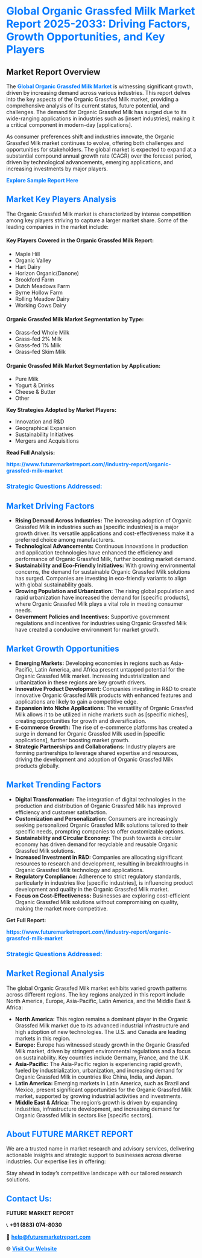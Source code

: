 <h1 style="color: #007BFF;">Global Organic Grassfed Milk Market Report 2025-2033: Driving Factors, Growth Opportunities, and Key Players</h1>

<section id="overview">
<h2>Market Report Overview</h2>
<p>The <a href="https://www.futuremarketreport.com//industry-report/organic-grassfed-milk-market" style="color: #007BFF; text-decoration: none;"><strong>Global Organic Grassfed Milk Market</strong></a> is witnessing significant growth, driven by increasing demand across various industries. This report delves into the key aspects of the Organic Grassfed Milk market, providing a comprehensive analysis of its current status, future potential, and challenges. The demand for Organic Grassfed Milk has surged due to its wide-ranging applications in industries such as [insert industries], making it a critical component in modern-day [applications].</p>
<p>As consumer preferences shift and industries innovate, the Organic Grassfed Milk market continues to evolve, offering both challenges and opportunities for stakeholders. The global market is expected to expand at a substantial compound annual growth rate (CAGR) over the forecast period, driven by technological advancements, emerging applications, and increasing investments by major players.</p>
</section>

<section id="overview">
<p><a href="https://www.futuremarketreport.com//request-sample/reportId=48683" style="color: #007BFF; text-decoration: none;"><strong>Explore Sample Report Here</strong></a></p>
</section>

<section id="key-players">
<h2 style="color: #007BFF;">Market Key Players Analysis</h2>
<p>The Organic Grassfed Milk market is characterized by intense competition among key players striving to capture a larger market share. Some of the leading companies in the market include:</p>
<h4>Key Players Covered in the Organic Grassfed Milk Report:</h4>
<ul><li>Maple Hill</li><li>Organic Valley</li><li>Hart Dairy</li><li>Horizon Organic(Danone)</li><li>Brookford Farm</li><li>Dutch Meadows Farm</li><li>Byrne Hollow Farm</li><li>Rolling Meadow Dairy</li><li>Working Cows Dairy</li></ul>
<h4>Organic Grassfed Milk Market Segmentation by Type:</h4>
<ul><li>Grass-fed Whole Milk</li><li>Grass-fed 2% Milk</li><li>Grass-fed 1% Milk</li><li>Grass-fed Skim Milk</li></ul>

<h4>Organic Grassfed Milk Market Segmentation by Application:</h4>
<ul><li>Pure Milk</li><li>Yogurt &amp; Drinks</li><li>Cheese &amp; Butter</li><li>Other</li></ul>
<p><strong>Key Strategies Adopted by Market Players:</strong></p>
<ul>
<li>Innovation and R&D</li>
<li>Geographical Expansion</li>
<li>Sustainability Initiatives</li>
<li>Mergers and Acquisitions</li>
</ul>
</section>

<section>
<p><strong>Read Full Analysis: </strong></p><a href="https://www.futuremarketreport.com//industry-report/organic-grassfed-milk-market" style="color: #007BFF; text-decoration: none;"><strong>https://www.futuremarketreport.com//industry-report/organic-grassfed-milk-market</strong></a>
<h3 style="color: #007BFF;">Strategic Questions Addressed:</h3>
</section>

<section id="driving-factors">
<h2 style="color: #007BFF;">Market Driving Factors</h2>
<ul>
<li><strong>Rising Demand Across Industries:</strong> The increasing adoption of Organic Grassfed Milk in industries such as [specific industries] is a major growth driver. Its versatile applications and cost-effectiveness make it a preferred choice among manufacturers.</li>
<li><strong>Technological Advancements:</strong> Continuous innovations in production and application technologies have enhanced the efficiency and performance of Organic Grassfed Milk, further boosting market demand.</li>
<li><strong>Sustainability and Eco-Friendly Initiatives:</strong> With growing environmental concerns, the demand for sustainable Organic Grassfed Milk solutions has surged. Companies are investing in eco-friendly variants to align with global sustainability goals.</li>
<li><strong>Growing Population and Urbanization:</strong> The rising global population and rapid urbanization have increased the demand for [specific products], where Organic Grassfed Milk plays a vital role in meeting consumer needs.</li>
<li><strong>Government Policies and Incentives:</strong> Supportive government regulations and incentives for industries using Organic Grassfed Milk have created a conducive environment for market growth.</li>
</ul>
</section>

<section id="growth-opportunities">
<h2 style="color: #007BFF;">Market Growth Opportunities</h2>
<ul>
<li><strong>Emerging Markets:</strong> Developing economies in regions such as Asia-Pacific, Latin America, and Africa present untapped potential for the Organic Grassfed Milk market. Increasing industrialization and urbanization in these regions are key growth drivers.</li>
<li><strong>Innovative Product Development:</strong> Companies investing in R&D to create innovative Organic Grassfed Milk products with enhanced features and applications are likely to gain a competitive edge.</li>
<li><strong>Expansion into Niche Applications:</strong> The versatility of Organic Grassfed Milk allows it to be utilized in niche markets such as [specific niches], creating opportunities for growth and diversification.</li>
<li><strong>E-commerce Growth:</strong> The rise of e-commerce platforms has created a surge in demand for Organic Grassfed Milk used in [specific applications], further boosting market growth.</li>
<li><strong>Strategic Partnerships and Collaborations:</strong> Industry players are forming partnerships to leverage shared expertise and resources, driving the development and adoption of Organic Grassfed Milk products globally.</li>
</ul>
</section>

<section id="trending-factors">
<h2 style="color: #007BFF;">Market Trending Factors</h2>
<ul>
<li><strong>Digital Transformation:</strong> The integration of digital technologies in the production and distribution of Organic Grassfed Milk has improved efficiency and customer satisfaction.</li>
<li><strong>Customization and Personalization:</strong> Consumers are increasingly seeking personalized Organic Grassfed Milk solutions tailored to their specific needs, prompting companies to offer customizable options.</li>
<li><strong>Sustainability and Circular Economy:</strong> The push towards a circular economy has driven demand for recyclable and reusable Organic Grassfed Milk solutions.</li>
<li><strong>Increased Investment in R&D:</strong> Companies are allocating significant resources to research and development, resulting in breakthroughs in Organic Grassfed Milk technology and applications.</li>
<li><strong>Regulatory Compliance:</strong> Adherence to strict regulatory standards, particularly in industries like [specific industries], is influencing product development and quality in the Organic Grassfed Milk market.</li>
<li><strong>Focus on Cost-Effectiveness:</strong> Businesses are exploring cost-efficient Organic Grassfed Milk solutions without compromising on quality, making the market more competitive.</li>
</ul>
</section>

<section>
<p><strong>Get Full Report: </strong></p><a href="https://www.futuremarketreport.com//industry-report/organic-grassfed-milk-market" style="color: #007BFF; text-decoration: none;"><strong>https://www.futuremarketreport.com//industry-report/organic-grassfed-milk-market</strong></a>
<h3 style="color: #007BFF;">Strategic Questions Addressed:</h3>
</section>


<section id="regional-analysis">
<h2 style="color: #007BFF;">Market Regional Analysis</h2>
<p>The global Organic Grassfed Milk market exhibits varied growth patterns across different regions. The key regions analyzed in this report include North America, Europe, Asia-Pacific, Latin America, and the Middle East & Africa:</p>
<ul>
<li><strong>North America:</strong> This region remains a dominant player in the Organic Grassfed Milk market due to its advanced industrial infrastructure and high adoption of new technologies. The U.S. and Canada are leading markets in this region.</li>
<li><strong>Europe:</strong> Europe has witnessed steady growth in the Organic Grassfed Milk market, driven by stringent environmental regulations and a focus on sustainability. Key countries include Germany, France, and the U.K.</li>
<li><strong>Asia-Pacific:</strong> The Asia-Pacific region is experiencing rapid growth, fueled by industrialization, urbanization, and increasing demand for Organic Grassfed Milk in countries like China, India, and Japan.</li>
<li><strong>Latin America:</strong> Emerging markets in Latin America, such as Brazil and Mexico, present significant opportunities for the Organic Grassfed Milk market, supported by growing industrial activities and investments.</li>
<li><strong>Middle East & Africa:</strong> The region’s growth is driven by expanding industries, infrastructure development, and increasing demand for Organic Grassfed Milk in sectors like [specific sectors].</li>
</ul>
</section>

<footer>
<h2 style="color: #007BFF;">About FUTURE MARKET REPORT</h2>
<p>We are a trusted name in market research and advisory services, delivering actionable insights and strategic support to businesses across diverse industries. Our expertise lies in offering:</p>

<p>Stay ahead in today’s competitive landscape with our tailored research solutions.</p>

<h2 style="color: #007BFF;">Contact Us:</h2>
<p><strong>FUTURE MARKET REPORT</strong></p>
<p>📞 <strong>+91 (883) 074-8030</strong></p>
<p>📧 <strong><a href="mailto:help@futuremarketreport.com" style="color: #007BFF;">help@futuremarketreport.com</a></strong></p>
<p>🌐 <strong><a href="https://www.futuremarketreport.com/" style="color: #007BFF;">Visit Our Website</a></strong></p>
</footer>
